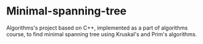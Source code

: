 # Minimal-spanning-tree
Algorithms's project based on C++, implemented as a part of algorithms course, to find minimal spanning tree using Kruskal's and Prim's algorithms.

